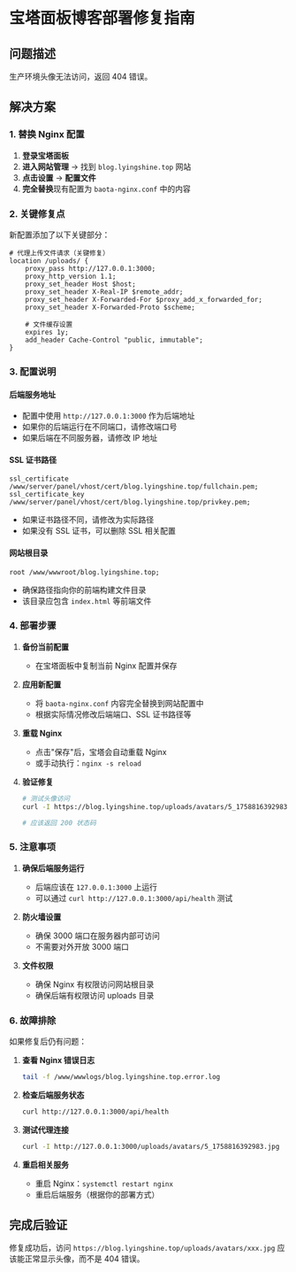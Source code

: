 # 宝塔面板博客部署修复指南

## 问题描述
生产环境头像无法访问，返回 404 错误。

## 解决方案

### 1. 替换 Nginx 配置

1. **登录宝塔面板**
2. **进入网站管理** → 找到 `blog.lyingshine.top` 网站
3. **点击设置** → **配置文件**
4. **完全替换**现有配置为 `baota-nginx.conf` 中的内容

### 2. 关键修复点

新配置添加了以下关键部分：

```nginx
# 代理上传文件请求（关键修复）
location /uploads/ {
    proxy_pass http://127.0.0.1:3000;
    proxy_http_version 1.1;
    proxy_set_header Host $host;
    proxy_set_header X-Real-IP $remote_addr;
    proxy_set_header X-Forwarded-For $proxy_add_x_forwarded_for;
    proxy_set_header X-Forwarded-Proto $scheme;
    
    # 文件缓存设置
    expires 1y;
    add_header Cache-Control "public, immutable";
}
```

### 3. 配置说明

#### 后端服务地址
- 配置中使用 `http://127.0.0.1:3000` 作为后端地址
- 如果你的后端运行在不同端口，请修改端口号
- 如果后端在不同服务器，请修改 IP 地址

#### SSL 证书路径
```nginx
ssl_certificate    /www/server/panel/vhost/cert/blog.lyingshine.top/fullchain.pem;
ssl_certificate_key    /www/server/panel/vhost/cert/blog.lyingshine.top/privkey.pem;
```
- 如果证书路径不同，请修改为实际路径
- 如果没有 SSL 证书，可以删除 SSL 相关配置

#### 网站根目录
```nginx
root /www/wwwroot/blog.lyingshine.top;
```
- 确保路径指向你的前端构建文件目录
- 该目录应包含 `index.html` 等前端文件

### 4. 部署步骤

1. **备份当前配置**
   - 在宝塔面板中复制当前 Nginx 配置并保存

2. **应用新配置**
   - 将 `baota-nginx.conf` 内容完全替换到网站配置中
   - 根据实际情况修改后端端口、SSL 证书路径等

3. **重载 Nginx**
   - 点击"保存"后，宝塔会自动重载 Nginx
   - 或手动执行：`nginx -s reload`

4. **验证修复**
   ```bash
   # 测试头像访问
   curl -I https://blog.lyingshine.top/uploads/avatars/5_1758816392983.jpg
   
   # 应该返回 200 状态码
   ```

### 5. 注意事项

1. **确保后端服务运行**
   - 后端应该在 `127.0.0.1:3000` 上运行
   - 可以通过 `curl http://127.0.0.1:3000/api/health` 测试

2. **防火墙设置**
   - 确保 3000 端口在服务器内部可访问
   - 不需要对外开放 3000 端口

3. **文件权限**
   - 确保 Nginx 有权限访问网站根目录
   - 确保后端有权限访问 uploads 目录

### 6. 故障排除

如果修复后仍有问题：

1. **查看 Nginx 错误日志**
   ```bash
   tail -f /www/wwwlogs/blog.lyingshine.top.error.log
   ```

2. **检查后端服务状态**
   ```bash
   curl http://127.0.0.1:3000/api/health
   ```

3. **测试代理连接**
   ```bash
   curl -I http://127.0.0.1:3000/uploads/avatars/5_1758816392983.jpg
   ```

4. **重启相关服务**
   - 重启 Nginx：`systemctl restart nginx`
   - 重启后端服务（根据你的部署方式）

## 完成后验证

修复成功后，访问 `https://blog.lyingshine.top/uploads/avatars/xxx.jpg` 应该能正常显示头像，而不是 404 错误。